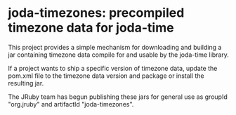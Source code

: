 joda-timezones: precompiled timezone data for joda-time
=======================================================

This project provides a simple mechanism for downloading and building a jar
containing timezone data compile for and usable by the joda-time library.

If a project wants to ship a specific version of timezone data, update the
pom.xml file to the timezone data version and package or install the resulting
jar.

The JRuby team has begun publishing these jars for general use as groupId
"org.jruby" and artifactId "joda-timezones".
